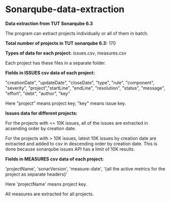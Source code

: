 # Sonarqube-data-extraction
**Data extraction from TUT Sonarqube 6.3**

The program can extract projects individually or all of them in batch. 

**Total number of projects in TUT sonarqube 6.3:** 170

**Types of data for each project:** issues.csv, measures.csv

Each project has these files in a separate folder.

**Fields in ISSUES csv data of each project:**

"creationDate", "updateDate", "closeDate", "type", "rule", "component", 
"severity", "project","startLine", "endLine", "resolution", "status", 
"message", "effort", "debt", "author", "key"

Here "project" means project key, "key" means issue key.

**Issues data for different projects:**

For the projects with <= 10K issues, all of the issues are extracted in
acsending order by creation date.

For the projects with > 10K issues, latest 10K issues by creation date are 
extracted and added to csv in descending order by creation date. This is done
because sonarqube issues API has a limit of 10K results.

**Fields in MEASURES csv data of each project:**

'projectName', 'sonarVersion', 'measure-date', '{all the active metrics for the 
project as separate headers}'

Here 'projectName' means project key.

All measures are extracted for all projects.





